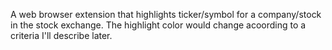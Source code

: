 A web browser extension that highlights ticker/symbol for a company/stock in the stock exchange.
The highlight color would change acoording to a criteria I'll describe later.
